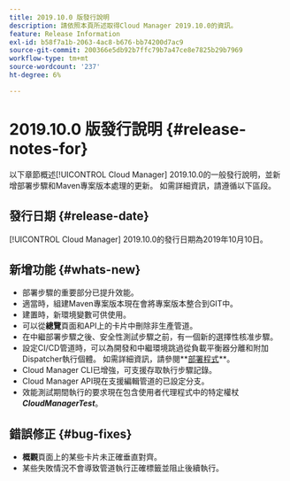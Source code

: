 ```yaml
---
title: 2019.10.0 版發行說明
description: 請依照本頁所述取得Cloud Manager 2019.10.0的資訊。
feature: Release Information
exl-id: b58f7a1b-2063-4ac8-b676-bb74200d7ac9
source-git-commit: 200366e5db92b7ffc79b7a47ce8e7825b29b7969
workflow-type: tm+mt
source-wordcount: '237'
ht-degree: 6%

---
```


# 2019.10.0 版發行說明 {#release-notes-for}

以下章節概述[!UICONTROL Cloud Manager] 2019.10.0的一般發行說明，並新增部署步驟和Maven專案版本處理的更新。
如需詳細資訊，請遵循以下區段。

## 發行日期 {#release-date}

[!UICONTROL Cloud Manager] 2019.10.0的發行日期為2019年10月10日。

## 新增功能 {#whats-new}

* 部署步驟的重要部分已提升效能。
* 適當時，組建Maven專案版本現在會將專案版本整合到GIT中。
* 建置時，新環境變數可供使用。
* 可以從&#x200B;**總覽**&#x200B;頁面和API上的卡片中刪除非生產管道。
* 在中繼部署步驟之後、安全性測試步驟之前，有一個新的選擇性核准步驟。
* 設定CI/CD管道時，可以為開發和中繼環境跳過從負載平衡器分離和附加Dispatcher執行個體。
如需詳細資訊，請參閱**[部署程式](/help/using/code-deployment.md)**。
* Cloud Manager CLI已增強，可支援存取執行步驟記錄。
* Cloud Manager API現在支援編輯管道的已設定分支。
* 效能測試期間執行的要求現在包含使用者代理程式中的特定權杖&#x200B;***CloudManagerTest***。

## 錯誤修正 {#bug-fixes}

* **概觀**&#x200B;頁面上的某些卡片未正確垂直對齊。
* 某些失敗情況不會導致管道執行正確標籤並阻止後續執行。
